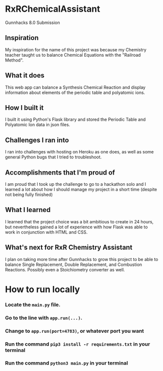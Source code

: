 # RxRChemicalAssistant
Gunnhacks 8.0 Submission


## Inspiration
My inspiration for the name of this project was because my Chemistry teacher taught us to balance Chemical Equations with the "Railroad Method". 

## What it does
This web app can balance a Synthesis Chemical Reaction and display information about elements of the periodic table and polyatomic ions.

## How I built it
I built it using Python's Flask library and stored the Periodic Table and Polyatomic Ion data in json files. 

## Challenges I ran into
I ran into challenges with hosting on Heroku as one does, as well as some general Python bugs that I tried to troubleshoot.

## Accomplishments that I'm proud of
I am proud that I took up the challenge to go to a hackathon solo and I learned a lot about how I should manage my project in a short time (despite not being fully finished)

## What I learned
I learned that the project choice was a bit ambitious to create in 24 hours, but nevertheless gained a lot of experience with how Flask was able to work in conjunction with HTML and CSS.

## What's next for RxR Chemistry Assistant
I plan on taking more time after Gunnhacks to grow this project to be able to balance Single Replacement, Double Replacement, and Combustion Reactions. Possibly even a Stoichiometry converter as well.



# How to run locally
### Locate the ``main.py`` file.
### Go to the line with ``app.run(...)``.
### Change to ``app.run(port=4783)``, or whatever port you want
### Run the command ``pip3 install -r requirements.txt`` in your terminal
### Run the command ``python3 main.py`` in your terminal
